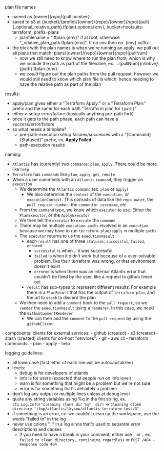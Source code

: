 plan file names
- named as {owner}_{repo}_{pull number}
- saved to s3 at {bucket}/{prefix}/{owner}/{repo}/{owner}_{repo}_{pull}{_optional_relative_path}.tfplan{.optional env}, bucket=hootsuite-terraform, prefix=plans
  - planfilename = ".tfplan.{env}" if at root, otherwise "_relative_plan_path.tfplan.{env}". If no env then no .{env} suffix
- the trick with the plan names is when we're running an apply, we pull out all plans that match: plans/{owner}/{repo}/{owner}_{repo}_{pullNum}
  - now we still need to know where to run the plan from, which is why we include the path as part of the filename, ex. ...{pullNum}_{relative}_{path}.tfplan.{env}.
  - we *could* figure out the plan paths from the pull request, however we would still need to know which plan file is which, hence needing to have the relative path as part of the plan

results:
  - apply/plan gives either a "Terraform Apply:" or a "Terraform Plan:" prefix and the same for each path "Terraform plan for `{path}`"
  - either a setup error/failure (basically anything pre-path fork)
  - once it gets to the path phase, each path can have a success/error/failure
  - so what needs a template?
    - pre-path-execution setup failures/successes with a "{Command} {Statused}" prefix, ex. **Apply Failed**:
    - path-execution results

naming:
  - `Atlantis` has (currently) two `commands`: `plan`, `apply`. There could be more like `help`
  - `Terraform` has `commands` like `plan`, `apply`, `get`, `remote`
  - When a user comments with an `Atlantis` `command`, they trigger an `execution`
    - We determine the `Atlantis` `command` (ex. `plan` or `apply`)
      - We also determine the `context` of the `execution`, or `executionContext`. This consists of data like the `repo owner`, the `pull request number`, the `commentor username`, etc.
    - From the `command` type, we know which `executor` to use. Either the `PlanExecutor`, or the `ApplyExecutor`
    - We then tell the `executor` to `execute` the `command`
    - There may be multiple `execution paths` involved in an `execution` because we may have to run `terraform plan/apply` in multiple `paths`.
    - The `executor` returns to us the `executionResult`
      - each `result` has one of three `statuses`: `successful`, `failed`, `errored`
        - `successful` is when... it was successful
        - `failed` is when it didn't work but because of a user-solvable problem, like their terraform was wrong, or that environment doesn't exist
        - `errored` is when there was an internal Atlantis error that couldn't be fixed by the user, like a request to github timed out
      - `result` has sub-types to represent different results. For example there is a `PlanResult` that has the output of `terraform plan`, and the url to `stash` to discard the plan
    - We then need to add a `comment` back to the `pull request`, so we `render` the `executionResult` using a `renderer`. In this case, we need the `GithubCommentRenderer`
      - We can then add the `comment` to the `pull request` by using the `githubClient`

components:
  clients for external services:
    - github (created)
    - s3 (created)
    - stash (created)
  clients for on-host "services":
    - git
    - aws cli
    - terraform
  commands:
    - plan
    - apply
    - help

logging guidelines:
  - all lowercase (first letter of each line will be autocapitalized)
  - levels:
    - debug is for developers of atlantis
    - info is for users (expected that people run on info level)
    - warn is for something that might be a problem but we're not sure
    - error is for something that's definitely a problem
  - don't log any output or multiple lines unless at debug level
  - quote any string variables using %q in the fmt string, ex. `ctx.Log.Info("cleaning clone dir %q", dir)` => `Cleaning clone directory "/tmp/atlantis/lkysow/atlantis-terraform-test/3"`
  - if something is an error, ex. we couldn't clean up the workspace, use the words "failed to" in the log
  - never use colons "`:`" in a log since that's used to separate error descriptions and causes
    - if you need to have a break in your comment, either use `-` or `,` ex. `failed to clean directory, continuing regardless` or `POST /404 - Response code 404`
